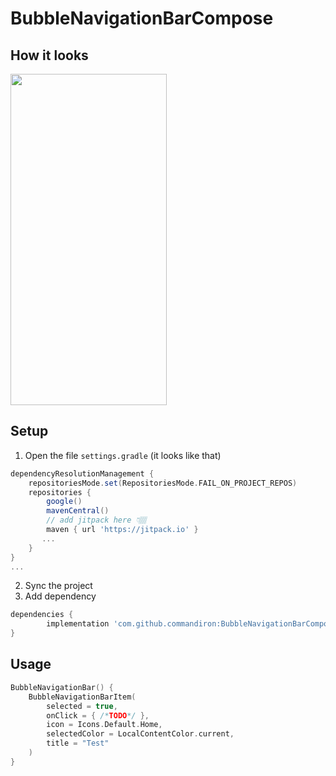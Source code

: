 # BubbleNavigationBarCompose

## How it looks

<img src="https://user-images.githubusercontent.com/50905347/178168860-a312f8bb-d179-48f1-9d8c-16026763d622.png" width="250" height="530">

## Setup
1. Open the file `settings.gradle` (it looks like that)
```groovy
dependencyResolutionManagement {
    repositoriesMode.set(RepositoriesMode.FAIL_ON_PROJECT_REPOS)
    repositories {
        google()
        mavenCentral()
        // add jitpack here 👇🏽
        maven { url 'https://jitpack.io' }
       ...
    }
} 
...
```
2. Sync the project
3. Add dependency
```groovy
dependencies {
        implementation 'com.github.commandiron:BubbleNavigationBarCompose:1.0'
}
```

## Usage
```kotlin  
BubbleNavigationBar() {
    BubbleNavigationBarItem(
        selected = true,
        onClick = { /*TODO*/ },
        icon = Icons.Default.Home,
        selectedColor = LocalContentColor.current,
        title = "Test"
    )
}
```
